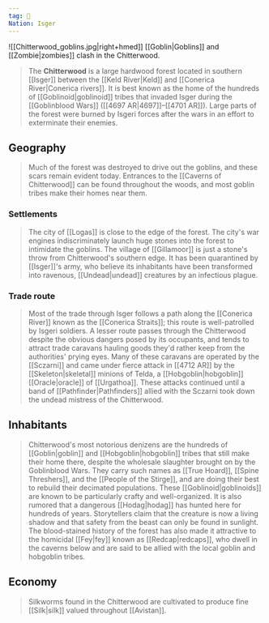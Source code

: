 ```yaml
---
tag: 🌲
Nation: Isger
---
```

![[Chitterwood_goblins.jpg|right+hmed]] 
 [[Goblin|Goblins]] and [[Zombie|zombies]] clash in the Chitterwood.

> The **Chitterwood** is a large hardwood forest located in southern [[Isger]] between the [[Keld River|Keld]] and [[Conerica River|Conerica rivers]]. It is best known as the home of the hundreds of [[Goblinoid|goblinoid]] tribes that invaded Isger during the [[Goblinblood Wars]] ([[4697 AR|4697]]–[[4701 AR]]). Large parts of the forest were burned by Isgeri forces after the wars in an effort to exterminate their enemies.



## Geography

> Much of the forest was destroyed to drive out the goblins, and these scars remain evident today. Entrances to the [[Caverns of Chitterwood]] can be found throughout the woods, and most goblin tribes make their homes near them.


### Settlements

> The city of [[Logas]] is close to the edge of the forest. The city's war engines indiscriminately launch huge stones into the forest to intimidate the goblins.
> The village of [[Gillamoor]] is just a stone's throw from Chitterwood's southern edge. It has been quarantined by [[Isger]]'s army, who believe its inhabitants have been transformed into ravenous, [[Undead|undead]] creatures by an infectious plague.


### Trade route

> Most of the trade through Isger follows a path along the [[Conerica River]] known as the [[Conerica Straits]]; this route is well-patrolled by Isgeri soldiers. A lesser route passes through the Chitterwood despite the obvious dangers posed by its occupants, and tends to attract trade caravans hauling goods they'd rather keep from the authorities' prying eyes. Many of these caravans are operated by the [[Sczarni]] and came under fierce attack in [[4712 AR]] by the [[Skeleton|skeletal]] minions of Telda, a [[Hobgoblin|hobgoblin]] [[Oracle|oracle]] of [[Urgathoa]]. These attacks continued until a band of [[Pathfinder|Pathfinders]] allied with the Sczarni took down the undead mistress of the Chitterwood.


## Inhabitants

> Chitterwood's most notorious denizens are the hundreds of [[Goblin|goblin]] and [[Hobgoblin|hobgoblin]] tribes that still make their home there, despite the wholesale slaughter brought on by the Goblinblood Wars. They carry such names as [[True Hoard]], [[Spine Threshers]], and the [[People of the Stirge]], and are doing their best to rebuild their decimated populations. These [[Goblinoid|goblinoids]] are known to be particularly crafty and well-organized.
> It is also rumored that a dangerous [[Hodag|hodag]] has hunted here for hundreds of years. Storytellers claim that the creature is now a living shadow and that safety from the beast can only be found in sunlight.
> The blood-stained history of the forest has also made it attractive to the homicidal [[Fey|fey]] known as [[Redcap|redcaps]], who dwell in the caverns below and are said to be allied with the local goblin and hobgoblin tribes.


## Economy

> Silkworms found in the Chitterwood are cultivated to produce fine [[Silk|silk]] valued throughout [[Avistan]].








